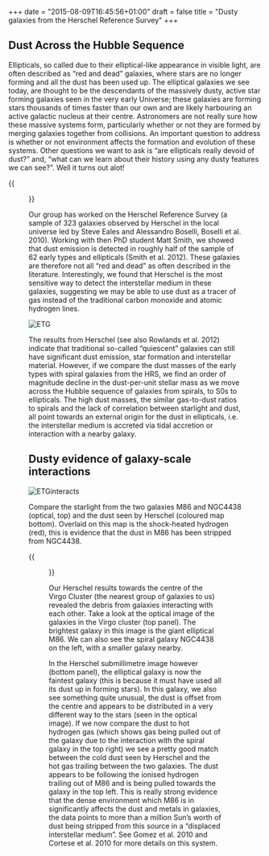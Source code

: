 +++
date = "2015-08-09T16:45:56+01:00"
draft = false
title = "Dusty galaxies from the Herschel Reference Survey"
+++

## Dust Across the Hubble Sequence

Ellipticals, so called due to their elliptical-like appearance in visible light, are often described as “red and dead” galaxies, where stars are no longer forming and all the dust has been used up. The elliptical galaxies we see today, are thought to be the descendants of the massively dusty, active star forming galaxies seen in the very early Universe; these galaxies are forming stars thousands of times faster than our own and are likely harbouring an active galactic nucleus at their centre. Astronomers are not really sure how these massive systems form, particularly whether or not they are formed by merging galaxies together from collisions. An important question to address is whether or not environment affects the formation and evolution of these systems. Other questions we want to ask is “are ellipticals really devoid of dust?” and, “what can we learn about their history using any dusty features we can see?”. Well it turns out alot!

{{<figure src="/images/HRS_mosaic.jpg" title="Galaxies in the Herschel Reference Survey in infrared/submillimeter wavelengths (with the Herschel space telescope, at left) and the Sloan Digital Sky Survey (right). Herschel’s false-color image shows galaxies with cold dust (blue) and warm dust (red). Sloan highlights young stars (blue) and old stars (red). “Together, the observations plot young, dust-rich spiral/irregular galaxies in the top left, with giant dust-poor elliptical galaxies in the bottom right,” the European Space Agency stated. Credit: ESA/Herschel/HRS-SAG2 and HeViCS Key Programmes/Sloan Digital Sky Survey/ L. Cortese (Swinburne University)." >}}

Our group has worked on the Herschel Reference Survey (a sample of 323 galaxies observed by Herschel in the local universe led by Steve Eales and Alessandro Boselli, Boselli et al. 2010). Working with then PhD student Matt Smith, we showed that dust emission is detected in roughly half of the sample of 62 early types and ellipticals (Smith et al. 2012). These galaxies are therefore not all “red and dead” as often described in the literature. Interestingly, we found that Herschel is the most sensitive way to detect the interstellar medium in these galaxies, suggesting we may be able to use dust as a tracer of gas instead of the traditional carbon monoxide and atomic hydrogen lines.

![ETG](/images/ellipticals.png)

The results from Herschel (see also Rowlands et al. 2012) indicate that traditional so-called “quiescent” galaxies can still have significant dust emission, star formation and interstellar material. However, if we compare the dust masses of the early types with spiral galaxies from the HRS, we find an order of magnitude decline in the dust-per-unit stellar mass as we move across the Hubble sequence of galaxies from spirals, to S0s to ellipticals. The high dust masses, the similar gas-to-dust ratios to spirals and the lack of correlation between starlight and dust, all point towards an external origin for the dust in ellipticals, i.e. the interstellar medium is accreted via tidal accretion or interaction with a nearby galaxy.

## Dusty evidence of galaxy-scale interactions

![ETGinteracts](/images/m86_test.jpg)

Compare the starlight from the two galaxies M86 and NGC4438 (optical, top) and the dust seen by Herschel (coloured map bottom). Overlaid on this map is the shock-heated hydrogen (red), this is evidence that the dust in M86 has been stripped from NGC4438.

{{<figure src="/images/m86_test.jpg" title="Compare the starlight from the two galaxies M86 and NGC4438 (optical, top) and the dust seen by Herschel (coloured map bottom). Overlaid on this map is the shock-heated hydrogen (red), this is evidence that the dust in M86 has been stripped from NGC4438.">}}

Our Herschel results towards the centre of the Virgo Cluster (the nearest group of galaxies to us) revealed the debris from galaxies interacting with each other. Take a look at the optical image of the galaxies in the Virgo cluster (top panel). The brightest galaxy in this image is the giant elliptical M86. We can also see the spiral galaxy NGC4438 on the left, with a smaller galaxy nearby.

In the Herschel submillimetre image however (bottom panel), the elliptical galaxy is now the faintest galaxy (this is because it must have used all its dust up in forming stars). In this galaxy, we also see something quite unusual, the dust is offset from the centre and appears to be distributed in a very different way to the stars (seen in the optical image). If we now compare the dust to hot hydrogen gas (which shows gas being pulled out of the galaxy due to the interaction with the spiral galaxy in the top right) we see a pretty good match between the cold dust seen by Herschel and the hot gas trailing between the two galaxies. The dust appears to be following the ionised hydrogen trailing out of M86 and is being pulled towards the galaxy in the top left. This is really strong evidence that the dense environment which M86 is in significantly affects the dust and metals in galaxies, the data points to more than a million Sun’s worth of dust being stripped from this source in a “displaced interstellar medium”. See Gomez et al. 2010 and Cortese et al. 2010 for more details on this system.
